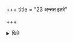 +++
title = "23 अन्तत इतरे"

+++

<details><summary>थिते</summary>

23. the others drink in the end (for the second time).  

</details>
